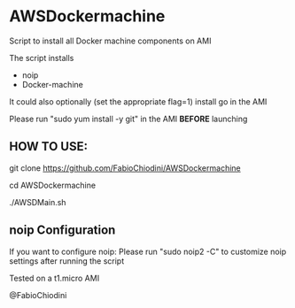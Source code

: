 # AWSDockermachine
Script to install all Docker machine components on AMI

The script installs
- noip
- Docker-machine

It could also optionally (set the appropriate flag=1)  install go in the AMI

Please run "sudo yum install -y git" in the AMI **BEFORE** launching 

## HOW TO USE:

git clone https://github.com/FabioChiodini/AWSDockermachine

cd AWSDockermachine



./AWSDMain.sh

## noip Configuration

If you want to configure noip: Please run "sudo noip2 -C" to customize noip settings after running the script


Tested on a t1.micro AMI

@FabioChiodini
